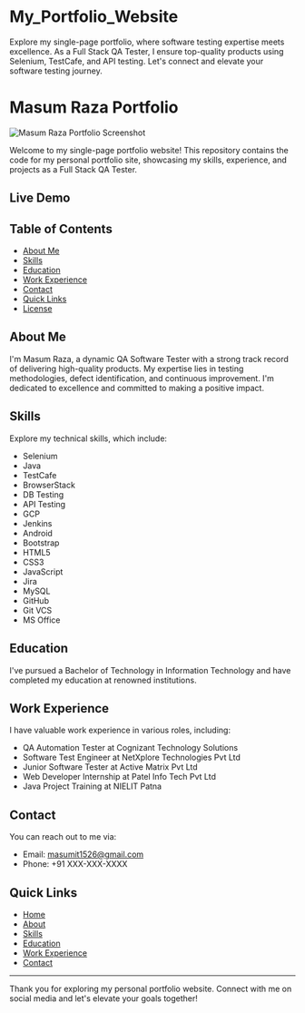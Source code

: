# My_Portfolio_Website
Explore my single-page portfolio, where software testing expertise meets excellence. As a Full Stack QA Tester, I ensure top-quality products using Selenium, TestCafe, and API testing. Let's connect and elevate your software testing journey.

# Masum Raza Portfolio

![Masum Raza Portfolio Screenshot](assets/images/Screenshot.png)

Welcome to my single-page portfolio website! This repository contains the code for my personal portfolio site, showcasing my skills, experience, and projects as a Full Stack QA Tester.

## Live Demo

## Table of Contents

- [About Me](#about-me)
- [Skills](#skills)
- [Education](#education)
- [Work Experience](#work)
- [Contact](#contact)
- [Quick Links](#quick-links)
- [License](#license)

## About Me

I'm Masum Raza, a dynamic QA Software Tester with a strong track record of delivering high-quality products. My expertise lies in testing methodologies, defect identification, and continuous improvement. I'm dedicated to excellence and committed to making a positive impact.

## Skills

Explore my technical skills, which include:

- Selenium
- Java
- TestCafe
- BrowserStack
- DB Testing
- API Testing
- GCP
- Jenkins
- Android
- Bootstrap
- HTML5
- CSS3
- JavaScript
- Jira
- MySQL
- GitHub
- Git VCS
- MS Office

## Education

I've pursued a Bachelor of Technology in Information Technology and have completed my education at renowned institutions.

## Work Experience

I have valuable work experience in various roles, including:

- QA Automation Tester at Cognizant Technology Solutions
- Software Test Engineer at NetXplore Technologies Pvt Ltd
- Junior Software Tester at Active Matrix Pvt Ltd
- Web Developer Internship at Patel Info Tech Pvt Ltd
- Java Project Training at NIELIT Patna

## Contact

You can reach out to me via:

- Email: masumit1526@gmail.com
- Phone: +91 XXX-XXX-XXXX

## Quick Links

- [Home](https://masumrazait.netlify.app/)
- [About](https://masumrazait.netlify.app/#about)
- [Skills](https://masumrazait.netlify.app/#skills)
- [Education](https://masumrazait.netlify.app/#education)
- [Work Experience](https://masumrazait.netlify.app/#work-experience)
- [Contact](https://masumrazait.netlify.app/#contact)


---

Thank you for exploring my personal portfolio website. Connect with me on social media and let's elevate your goals together!
